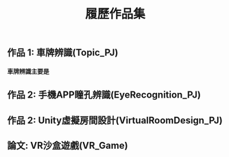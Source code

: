 <header>



# 履歷作品集


</header>



## 作品 1: 車牌辨識(Topic_PJ)
#### 車牌辨識主要是
## 作品 2: 手機APP瞳孔辨識(EyeRecognition_PJ)
## 作品 2: Unity虛擬房間設計(VirtualRoomDesign_PJ)
## 論文: VR沙盒遊戲(VR_Game)

</footer>


